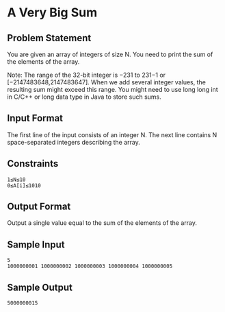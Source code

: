 # A Very Big Sum

## Problem Statement

You are given an array of integers of size N. You need to print the sum of the elements of the array.

Note: The range of the 32-bit integer is −231 to 231−1 or [−2147483648,2147483647]. When we add several integer values, the resulting sum might exceed this range. You might need to use long long int in C/C++ or long data type in Java to store such sums.

## Input Format

The first line of the input consists of an integer N. The next line contains N space-separated integers describing the array.

## Constraints
```
1≤N≤10
0≤A[i]≤1010
```
## Output Format

Output a single value equal to the sum of the elements of the array.

## Sample Input
```
5
1000000001 1000000002 1000000003 1000000004 1000000005
```
## Sample Output
```
5000000015
```
